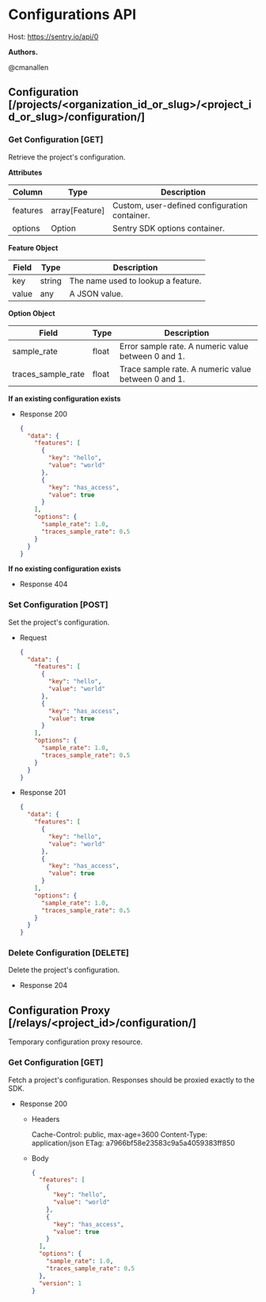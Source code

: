 # Configurations API

Host: https://sentry.io/api/0

**Authors.**

@cmanallen

## Configuration [/projects/<organization_id_or_slug>/<project_id_or_slug>/configuration/]

### Get Configuration [GET]

Retrieve the project's configuration.

**Attributes**

| Column   | Type           | Description                                   |
| -------- | -------------- | --------------------------------------------- |
| features | array[Feature] | Custom, user-defined configuration container. |
| options  | Option         | Sentry SDK options container.                 |

**Feature Object**

| Field | Type   | Description                        |
| ----- | ------ | ---------------------------------- |
| key   | string | The name used to lookup a feature. |
| value | any    | A JSON value.                      |

**Option Object**

| Field              | Type  | Description                                         |
| ------------------ | ----- | --------------------------------------------------- |
| sample_rate        | float | Error sample rate. A numeric value between 0 and 1. |
| traces_sample_rate | float | Trace sample rate. A numeric value between 0 and 1. |

**If an existing configuration exists**

- Response 200

  ```json
  {
    "data": {
      "features": [
        {
          "key": "hello",
          "value": "world"
        },
        {
          "key": "has_access",
          "value": true
        }
      ],
      "options": {
        "sample_rate": 1.0,
        "traces_sample_rate": 0.5
      }
    }
  }
  ```

**If no existing configuration exists**

- Response 404

### Set Configuration [POST]

Set the project's configuration.

- Request

  ```json
  {
    "data": {
      "features": [
        {
          "key": "hello",
          "value": "world"
        },
        {
          "key": "has_access",
          "value": true
        }
      ],
      "options": {
        "sample_rate": 1.0,
        "traces_sample_rate": 0.5
      }
    }
  }
  ```

- Response 201

  ```json
  {
    "data": {
      "features": [
        {
          "key": "hello",
          "value": "world"
        },
        {
          "key": "has_access",
          "value": true
        }
      ],
      "options": {
        "sample_rate": 1.0,
        "traces_sample_rate": 0.5
      }
    }
  }
  ```

### Delete Configuration [DELETE]

Delete the project's configuration.

- Response 204

## Configuration Proxy [/relays/<project_id>/configuration/]

Temporary configuration proxy resource.

### Get Configuration [GET]

Fetch a project's configuration. Responses should be proxied exactly to the SDK.

- Response 200

  - Headers

    Cache-Control: public, max-age=3600
    Content-Type: application/json
    ETag: a7966bf58e23583c9a5a4059383ff850

  - Body

    ```json
    {
      "features": [
        {
          "key": "hello",
          "value": "world"
        },
        {
          "key": "has_access",
          "value": true
        }
      ],
      "options": {
        "sample_rate": 1.0,
        "traces_sample_rate": 0.5
      },
      "version": 1
    }
    ```
